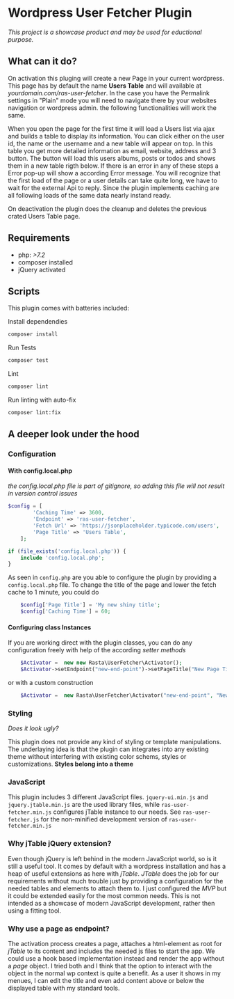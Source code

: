 # Wordpress User Fetcher Plugin  

*This project is a showcase product and may be used for eductional purpose.*

## What can it do?

On activation this pluging will create a new Page in your current wordpress. This page has by default the name **Users Table** and will available at  *yourdomain.com/ras-user-fetcher*. In the case you have the Permalink settings in "Plain" mode you will need to navigate there by your websites navigation or wordpress admin. the following functionalities will work the same.

When you open the page for the first time it will load a Users list via ajax and builds a table to display its information. You can click either on the user id, the name or the username and a new table will appear on top. In this table you get more detailed information as email, website, address and 3 button. The button will load this users albums, posts or todos and shows them in a new table rigth below. If there is an error in any of these steps a Error pop-up will show a according Error message.
You will recognize that the first load of the page or a user details can take quite long, we have to wait for the external Api to reply. Since the plugin implements caching are all following loads of the same data nearly instand ready.


On deactivation the plugin does the cleanup and deletes the previous crated Users Table page.

## Requirements
- php:  *>7.2*
- composer installed
- jQuery activated


## Scripts

This plugin comes with batteries included:

Install dependendies

```bash
composer install
```

Run Tests

```bash
composer test
```

Lint

```bash
composer lint
```

Run linting with auto-fix

```bash
composer lint:fix
```

## A deeper look under the hood

### Configuration

#### With config.local.php
*the config.local.php file is part of gitignore, so adding this file will not result in version control issues*

```php
$config = [
    	'Caching Time' => 3600,
    	'Endpoint' => 'ras-user-fetcher',
    	'Fetch Url' => 'https://jsonplaceholder.typicode.com/users',
    	'Page Title' => 'Users Table',
	];

if (file_exists('config.local.php')) {
    include 'config.local.php';
}
```

As seen in `config.php` are you able to configure the plugin by providing a `config.local.php` file.
To change the title of the page and lower the fetch cache to 1 minute, you could do

```php
	$config['Page Title'] = 'My new shiny title';
	$config['Caching Time'] = 60;
``` 

#### Configuring class Instances

If you are working direct with the plugin classes, you can do any configuration freely with help of the according *setter methods*

```php
	$Activator =  new new Rasta\UserFetcher\Activator();
	$Activator->setEndpoint("new-end-point")->setPageTitle("New Page Title")->setSnippet("<div></div>")->setHandler("Rasta\UserFetcher");	

``` 

or with a custom construction

```php
	$Activator =  new Rasta\UserFetcher\Activator("new-end-point", "New Page Title", "<div></div>","Rasta\UserFetcher");

``` 

### Styling

*Does it look ugly?*

This plugin does not provide any kind of styling or template manipulations. The underlaying idea is that the plugin can integrates into any existing theme without interfering with existing color schems, styles or customizations.  **Styles belong into a theme** 

### JavaScript

This plugin includes 3 different JavaScript files. `jquery-ui.min.js` and `jquery.jtable.min.js` are the used library files, while `ras-user-fetcher.min.js` configures jTable instance to our needs. See `ras-user-fetcher.js` for the non-minified development version of `ras-user-fetcher.min.js`

### Why jTable jQuery extension?

Even though jQuery is left behind in the modern JavaScript world, so is it still a useful tool. It comes by default with a wordpress installation and has a heap of useful extensions as here with *jTable*. *JTable* does the job for our requirements without much trouble just by providing a configuration for the needed tables and elements to attach them to. I just configured the *MVP* but it could be extended easily for the most common needs. This is not intended as a showcase of modern JavaScript development, rather then using a fitting tool.

### Why use a page as endpoint?

The activation process creates a page, attaches a html-element as root for *jTable*  to its content and includes the needed js files to start the app.
We could use a hook based implementation instead and render the app without a *page* object. I tried both and I think that the option to interact with the object in the normal wp context is quite a benefit. As a user it shows in my menues, I can edit the title and even add content above or below the displayed table with my standard tools.












